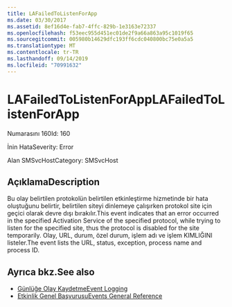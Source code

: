 ```yaml
---
title: LAFailedToListenForApp
ms.date: 03/30/2017
ms.assetid: 8ef16d4e-fab7-4ffc-829b-1e3163e72337
ms.openlocfilehash: f53eec955d451ec01de2f9a66a863a95c1019f65
ms.sourcegitcommit: 005980b14629dfc193ff6cdc040800bc75e0a5a5
ms.translationtype: MT
ms.contentlocale: tr-TR
ms.lasthandoff: 09/14/2019
ms.locfileid: "70991632"
---
```

# <a name="lafailedtolistenforapp"></a><span data-ttu-id="2f380-102">LAFailedToListenForApp</span><span class="sxs-lookup"><span data-stu-id="2f380-102">LAFailedToListenForApp</span></span>
<span data-ttu-id="2f380-103">Numarasını 160</span><span class="sxs-lookup"><span data-stu-id="2f380-103">Id: 160</span></span>  
  
 <span data-ttu-id="2f380-104">İnin Hata</span><span class="sxs-lookup"><span data-stu-id="2f380-104">Severity: Error</span></span>  
  
 <span data-ttu-id="2f380-105">Alan SMSvcHost</span><span class="sxs-lookup"><span data-stu-id="2f380-105">Category: SMSvcHost</span></span>  
  
## <a name="description"></a><span data-ttu-id="2f380-106">Açıklama</span><span class="sxs-lookup"><span data-stu-id="2f380-106">Description</span></span>  
 <span data-ttu-id="2f380-107">Bu olay belirtilen protokolün belirtilen etkinleştirme hizmetinde bir hata oluştuğunu belirtir, belirtilen siteyi dinlemeye çalışırken protokol site için geçici olarak devre dışı bırakılır.</span><span class="sxs-lookup"><span data-stu-id="2f380-107">This event indicates that an error occurred in the specified Activation Service of the specified protocol, while trying to listen for the specified site, thus the protocol is disabled for the site temporarily.</span></span> <span data-ttu-id="2f380-108">Olay, URL, durum, özel durum, işlem adı ve işlem KIMLIĞINI listeler.</span><span class="sxs-lookup"><span data-stu-id="2f380-108">The event lists the URL, status, exception, process name and process ID.</span></span>  
  
## <a name="see-also"></a><span data-ttu-id="2f380-109">Ayrıca bkz.</span><span class="sxs-lookup"><span data-stu-id="2f380-109">See also</span></span>

- [<span data-ttu-id="2f380-110">Günlüğe Olay Kaydetme</span><span class="sxs-lookup"><span data-stu-id="2f380-110">Event Logging</span></span>](index.md)
- [<span data-ttu-id="2f380-111">Etkinlik Genel Başvurusu</span><span class="sxs-lookup"><span data-stu-id="2f380-111">Events General Reference</span></span>](events-general-reference.md)
